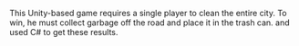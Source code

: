 This Unity-based game requires a single player to clean the entire city. To win, he must collect garbage off the road and place it in the trash can. and used C# to get these results.
